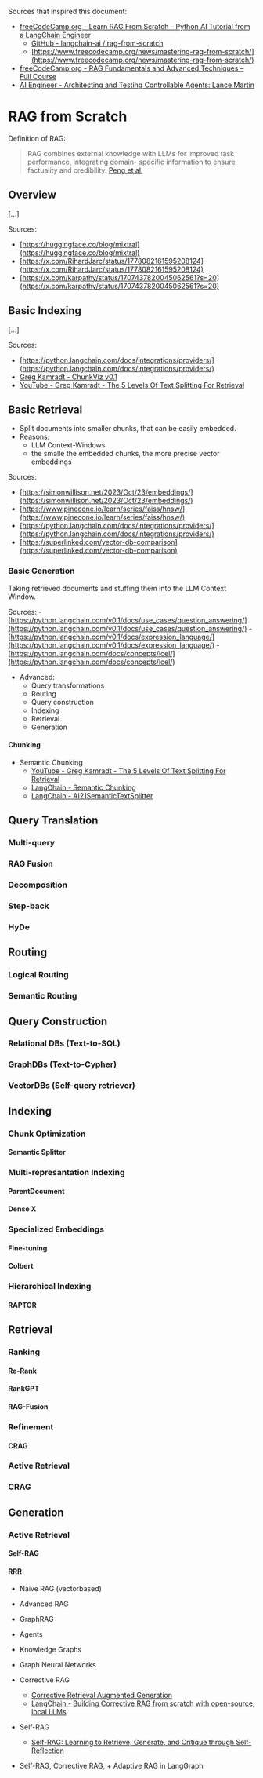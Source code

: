 Sources that inspired this document:
- [freeCodeCamp.org - Learn RAG From Scratch – Python AI Tutorial from a LangChain Engineer](https://youtu.be/sVcwVQRHIc8?si=d-cAX2okDj5bJmfb)
  - [GitHub - langchain-ai / rag-from-scratch](https://github.com/langchain-ai/rag-from-scratch)
  - [https://www.freecodecamp.org/news/mastering-rag-from-scratch/](https://www.freecodecamp.org/news/mastering-rag-from-scratch/)
- [freeCodeCamp.org - RAG Fundamentals and Advanced Techniques – Full Course
](https://youtu.be/ea2W8IogX80?si=lKfzFOJyoIc5y3sd)
- [AI Engineer - Architecting and Testing Controllable Agents: Lance Martin](https://youtu.be/ib-wTAvCZqg?si=-Eq9T0GSrzgQabuw)

# RAG from Scratch
Definition of RAG:
> RAG combines external knowledge with LLMs for improved task performance, integrating domain-
specific information to ensure factuality and credibility. [Peng et al.](https://doi.org/10.48550/arXiv.2408.08921)

## Overview

[...]

Sources:
- [https://huggingface.co/blog/mixtral](https://huggingface.co/blog/mixtral)
- [https://x.com/RihardJarc/status/1778082161595208124](https://x.com/RihardJarc/status/1778082161595208124)
- [https://x.com/karpathy/status/1707437820045062561?s=20](https://x.com/karpathy/status/1707437820045062561?s=20)

## Basic Indexing

[...]

Sources:
- [https://python.langchain.com/docs/integrations/providers/](https://python.langchain.com/docs/integrations/providers/)
- [Greg Kamradt - ChunkViz v0.1](https://chunkviz.up.railway.app)
- [YouTube - Greg Kamradt - The 5 Levels Of Text Splitting For Retrieval](https://youtu.be/8OJC21T2SL4?si=lKSnKqFQfD9YP5EE)

## Basic Retrieval

- Split documents into smaller chunks, that can be easily embedded.
- Reasons:
  - LLM Context-Windows
  - the smalle the embedded chunks, the more precise vector embeddings

Sources:
- [https://simonwillison.net/2023/Oct/23/embeddings/](https://simonwillison.net/2023/Oct/23/embeddings/)
- [https://www.pinecone.io/learn/series/faiss/hnsw/](https://www.pinecone.io/learn/series/faiss/hnsw/)
- [https://python.langchain.com/docs/integrations/providers/](https://python.langchain.com/docs/integrations/providers/)
- [https://superlinked.com/vector-db-comparison](https://superlinked.com/vector-db-comparison)

  
### Basic Generation

Taking retrieved documents and stuffing them into the LLM Context Window.
 
Sources:
-[https://python.langchain.com/v0.1/docs/use_cases/question_answering/](https://python.langchain.com/v0.1/docs/use_cases/question_answering/)
-[https://python.langchain.com/v0.1/docs/expression_language/](https://python.langchain.com/v0.1/docs/expression_language/)
-[https://python.langchain.com/docs/concepts/lcel/](https://python.langchain.com/docs/concepts/lcel/)


- Advanced:
  - Query transformations
  - Routing
  - Query construction
  - Indexing
  - Retrieval
  - Generation

#### Chunking
- Semantic Chunking
  - [YouTube - Greg Kamradt - The 5 Levels Of Text Splitting For Retrieval](https://youtu.be/8OJC21T2SL4?si=lKSnKqFQfD9YP5EE)
  - [LangChain - Semantic Chunking](https://python.langchain.com/v0.1/docs/modules/data_connection/document_transformers/semantic-chunker/)
  - [LangChain - AI21SemanticTextSplitter](https://python.langchain.com/v0.1/docs/integrations/document_transformers/ai21_semantic_text_splitter/)

## Query Translation
### Multi-query
### RAG Fusion
### Decomposition
### Step-back
### HyDe

## Routing
### Logical Routing
### Semantic Routing

## Query Construction
### Relational DBs (Text-to-SQL)
### GraphDBs (Text-to-Cypher)
### VectorDBs (Self-query retriever)

## Indexing
### Chunk Optimization
#### Semantic Splitter
### Multi-represantation Indexing
#### ParentDocument
#### Dense X
### Specialized Embeddings
#### Fine-tuning
#### Colbert
### Hierarchical Indexing
#### RAPTOR

## Retrieval

### Ranking
#### Re-Rank
#### RankGPT
#### RAG-Fusion

### Refinement
#### CRAG

### Active Retrieval

### CRAG

## Generation

### Active Retrieval
#### Self-RAG
#### RRR





- Naive RAG (vectorbased)
- Advanced RAG
- GraphRAG
- Agents
- Knowledge Graphs
- Graph Neural Networks
- Corrective RAG
  - [Corrective Retrieval Augmented Generation](https://doi.org/10.48550/arXiv.2401.15884)
  - [LangChain - Building Corrective RAG from scratch with open-source, local LLMs](https://youtu.be/E2shqsYwxck?si=qg199MKQ84dtDe6U)
- Self-RAG
  - [Self-RAG: Learning to Retrieve, Generate, and Critique through Self-Reflection](https://doi.org/10.48550/arXiv.2310.11511)

- Self-RAG, Corrective RAG, + Adaptive RAG in LangGraph
